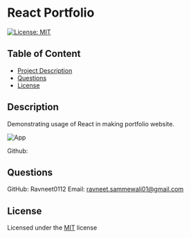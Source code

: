 
# React Portfolio

[![License: MIT](https://img.shields.io/badge/License-MIT-yellow.svg)](https://opensource.org/licenses/MIT)

## Table of Content
- [Project Description](#Description)
- [Questions](#Questions)
- [License](#License)

## Description
Demonstrating usage of React in making portfolio website.

![App](https://user-images.githubusercontent.com/101073782/227686138-f5b0fcfb-cb71-465f-ae9e-5f515c41972e.png)

Github: 

## Questions

GitHub: Ravneet0112
Email: ravneet.sammewali01@gmail.com

## License
Licensed under the [MIT](https://choosealicense.com/licenses/mit/) license
    

